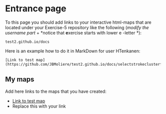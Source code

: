 # Entrance page

To this page you should add links to your interactive html-maps that are located under your Exercise-5 repository like the following (*modify the username part* + *notice that **e**xercise starts with lower e -letter *):

 `test2.github.io/docs`

Here is an example how to do it in MarkDown for user HTenkanen:

```
[Link to test map](https://github.com/JBMoliere/test2.github.io/docs/selectstrokeclusterfinal2.html)
```

## My maps

Add here links to the maps that you have created:

 - [Link to test map](https://github.com/JBMoliere/test2.github.io/docs/selectstrokeclusterfinal2.html)
 - Replace this with your link
